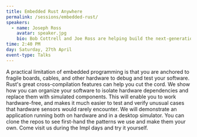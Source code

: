 ```yaml
---
title: Embedded Rust Anywhere
permalink: /sessions/embedded-rust/
speakers: 
  - name: Joseph Ross
    avatar: speaker.jpg
    bio: Bob Cottrell and Joe Ross are helping build the next-generation kitchen starting with the June Oven. With a software ecosystem which includes kitchen appliances, mobile applications, and a real-time messaging back end, Bob and Joe are leading their team's adoption of embedded Rust to build new appliances on constrained (and less expensive) computing hardware.
time: 2:40 PM
day: Saturday, 27th April
event-type: Talks
---
```


A practical limitation of embedded programming is that you are anchored to fragile boards, cables, and other hardware to debug and test your software. Rust's great cross-compilation features can help you cut the cord. We show how you can organize your software to isolate hardware dependencies and replace them with simulated components. This will enable you to work hardware-free, and makes it much easier to test and verify unusual cases that hardware sensors would rarely encounter. We will demonstrate an application running both on hardware and in a desktop simulator. You can clone the repos to see first-hand the patterns we use and make them your own. Come visit us during the Impl days and try it yourself.
